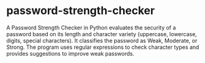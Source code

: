 # password-strength-checker
A Password Strength Checker in Python evaluates the security of a password based on its length and character variety (uppercase, lowercase, digits, special characters). It classifies the password as Weak, Moderate, or Strong. The program uses regular expressions to check character types and provides suggestions to improve weak passwords.
